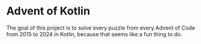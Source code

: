 # Advent of Kotlin

The goal of this project is to solve every puzzle from every Advent of Code from 2015 to 2024 in Kotlin, because that seems like a fun thing to do.
